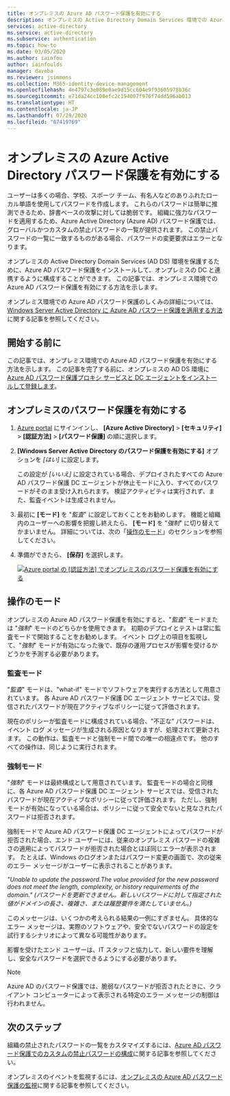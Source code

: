 ```yaml
---
title: オンプレミスの Azure AD パスワード保護を有効にする
description: オンプレミスの Active Directory Domain Services 環境での Azure AD パスワード保護を有効にする方法について説明します
services: active-directory
ms.service: active-directory
ms.subservice: authentication
ms.topic: how-to
ms.date: 03/05/2020
ms.author: iainfou
author: iainfoulds
manager: daveba
ms.reviewer: jsimmons
ms.collection: M365-identity-device-management
ms.openlocfilehash: 4e4797c3e089e0ae9d15cc604e9f93605978b36c
ms.sourcegitcommit: e71da24cc108efc2c194007f976f74dd596ab013
ms.translationtype: HT
ms.contentlocale: ja-JP
ms.lasthandoff: 07/29/2020
ms.locfileid: "87419769"
---
```

# <a name="enable-on-premises-azure-active-directory-password-protection"></a>オンプレミスの Azure Active Directory パスワード保護を有効にする

ユーザーは多くの場合、学校、スポーツ チーム、有名人などのありふれたローカル単語を使用してパスワードを作成します。 これらのパスワードは簡単に推測できるため、辞書ベースの攻撃に対しては脆弱です。 組織に強力なパスワードを適用するため、Azure Active Directory (Azure AD) パスワード保護では、グローバルかつカスタムの禁止パスワードの一覧が提供されます。 この禁止パスワードの一覧に一致するものがある場合、パスワードの変更要求はエラーとなります。

オンプレミスの Active Directory Domain Services (AD DS) 環境を保護するために、Azure AD パスワード保護をインストールして、オンプレミスの DC と連携するように構成することができます。 この記事では、オンプレミス環境での Azure AD パスワード保護を有効にする方法を示します。

オンプレミス環境での Azure AD パスワード保護のしくみの詳細については、[Windows Server Active Directory に Azure AD パスワード保護を適用する方法](concept-password-ban-bad-on-premises.md)に関する記事を参照してください。

## <a name="before-you-begin"></a>開始する前に

この記事では、オンプレミス環境での Azure AD パスワード保護を有効にする方法を示します。 この記事を完了する前に、オンプレミスの AD DS 環境に [Azure AD パスワード保護プロキシ サービスと DC エージェントをインストールして登録します](howto-password-ban-bad-on-premises-deploy.md)。

## <a name="enable-on-premises-password-protection"></a>オンプレミスのパスワード保護を有効にする

1. [Azure portal](https://portal.azure.com) にサインインし、 **[Azure Active Directory]**  >  **[セキュリティ]**  >  **[認証方法]**  >  **[パスワード保護]** の順に選択します。
1. **[Windows Server Active Directory のパスワード保護を有効にする]** オプションを *[はい]* に設定します。

    この設定が *[いいえ]* に設定されている場合、デプロイされたすべての Azure AD パスワード保護 DC エージェントが休止モードに入り、すべてのパスワードがそのまま受け入れられます。 検証アクティビティは実行されず、また、監査イベントは生成されません。

1. 最初に **[モード]** を "*監査*" に設定しておくことをお勧めします。 機能と組織内のユーザーへの影響を把握し終えたら、 **[モード]** を "*強制*" に切り替えてかまいません。 詳細については、次の「[操作のモード](#modes-of-operation)」のセクションを参照してください。
1. 準備ができたら、 **[保存]** を選択します。

    [![Azure portal の [認証方法] でオンプレミスのパスワード保護を有効にする](media/howto-password-ban-bad-on-premises-operations/enable-configure-custom-banned-passwords-cropped.png)](media/howto-password-ban-bad-on-premises-operations/enable-configure-custom-banned-passwords.png#lightbox)

## <a name="modes-of-operation"></a>操作のモード

オンプレミスの Azure AD パスワード保護を有効にすると、"*監査*" モードまたは "*強制*" モードのどちらかを使用できます。 初期のデプロイとテストは常に監査モードで開始することをお勧めします。 イベント ログ上の項目を監視して、"*強制*" モードが有効になった後で、既存の運用プロセスが影響を受けるかどうかを予測する必要があります。

### <a name="audit-mode"></a>監査モード

"*監査*" モードは、"what-if" モードでソフトウェアを実行する方法として用意されています。 各 Azure AD パスワード保護 DC エージェント サービスでは、受信されたパスワードが現在アクティブなポリシーに従って評価されます。

現在のポリシーが監査モードに構成されている場合、"不正な" パスワードは、イベント ログ メッセージが生成される原因となりますが、処理されて更新されます。 この動作は、監査モードと強制モード間での唯一の相違点です。 他のすべての操作は、同じように実行されます。

### <a name="enforced-mode"></a>強制モード

"*強制*" モードは最終構成として用意されています。 監査モードの場合と同様に、各 Azure AD パスワード保護 DC エージェント サービスでは、受信されたパスワードが現在アクティブなポリシーに従って評価されます。 ただし、強制モードが有効になっている場合は、ポリシーに従って安全でないと見なされたパスワードは拒否されます。

強制モードで Azure AD パスワード保護 DC エージェントによってパスワードが拒否された場合、エンド ユーザーには、従来のオンプレミス パスワードの複雑さの適用によってパスワードが拒否された場合とほぼ同じエラーが表示されます。 たとえば、Windows のログオンまたはパスワード変更の画面で、次の従来のエラー メッセージがユーザーに表示されることがあります。

*"Unable to update the password.The value provided for the new password does not meet the length, complexity, or history requirements of the domain." (パスワードを更新できません。新しいパスワードに対して指定された値がドメインの長さ、複雑さ、または履歴要件を満たしていません。)*

このメッセージは、いくつかの考えられる結果の一例にすぎません。 具体的なエラー メッセージは、実際のソフトウェアや、安全でないパスワードの設定を試行するシナリオによって異なる可能性があります。

影響を受けたエンド ユーザーは、IT スタッフと協力して、新しい要件を理解し、安全なパスワードを選択できるようにする必要があります。

> [!NOTE]
> Azure AD のパスワード保護では、脆弱なパスワードが拒否されたときに、クライアント コンピューターによって表示される特定のエラー メッセージの制御は行われません。

## <a name="next-steps"></a>次のステップ

組織の禁止されたパスワードの一覧をカスタマイズするには、[Azure AD パスワード保護でのカスタムの禁止パスワードの構成](tutorial-configure-custom-password-protection.md)に関する記事を参照してください。

オンプレミスのイベントを監視するには、[オンプレミスの Azure AD パスワード保護の監視](howto-password-ban-bad-on-premises-monitor.md)に関する記事を参照してください。
